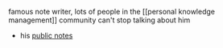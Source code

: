 famous note writer, lots of people in the [[personal knowledge management]] community can't stop talking about him

- his [public notes](https://notes.andymatuschak.or)